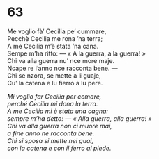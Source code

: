 # 63
  
Me voglio fà’ Cecilia pe’ cummare,  
Pecchè Cecilia me rona ’na terra;  
A me Cecilia m’è stata ’na cana.  
Sempe m’ha ritto: — « A la guerra, a la guerra! »  
Chi va alla guerra nu’ nce more maje.  
Ncape re l’anno nce racconta bene. —  
Chi se nzora, se mette a li guaje,  
Cu’ la catena e lu fierro a lu pere.

*Mi voglio far Cecilia per comare,  
perché Cecilia mi dona la terra.  
A me Cecilia mi è stata una cagna:  
sempre m’ha detto: — «  Alla guerra, alla guerra! »   
Chi va alla guerra non ci muore mai,  
a fine anno ne racconta bene.  
Chi si sposa si mette nei guai,  
con la catena e con il ferro al piede.*


